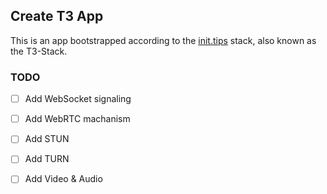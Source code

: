 ## Create T3 App

This is an app bootstrapped according to the [init.tips](https://init.tips) stack, also known as the T3-Stack.

### TODO

- [ ] Add WebSocket signaling

- [ ] Add WebRTC machanism

- [ ] Add STUN

- [ ] Add TURN

- [ ] Add Video & Audio
